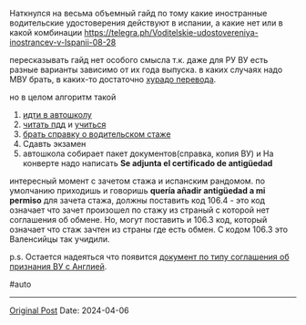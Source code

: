Наткнулся на весьма объемный гайд по тому какие иностранные водительские удостоверения действуют в испании, а какие нет или в какой комбинации https://telegra.ph/Voditelskie-udostovereniya-inostrancev-v-Ispanii-08-28

пересказывать гайд нет особого смысла т.к. даже для РУ ВУ есть разные варианты зависимо от их года выпуска. в каких случаях надо МВУ брать, в каких-то достаточно [хурадо перевода](1005.md).  

но в целом алгоритм такой
1. [идти в автошколу](1356.md)
2. [читать пдд](1928.md) и [учиться](1908.md)
3. [брать справку о водительском стаже](716.md)
4. Сдавть экзамен
5. автошкола собирает пакет документов(справка, копия ВУ) и На конверте надо написать **Se adjunta el certificado de antigüedad**

интересный момент с зачетом стажа и испанским рандомом. по умолчанию приходишь и говоришь **quería añadir antigüedad a mi permiso** для зачета стажа, должны поставить код 106.4 - это код означает что зачет произошел по стажу из страный с которой нет соглашения об обмене. Но, могут поставить и 106.3 код, который означает что стаж зачтен из страны где есть обмен. С кодом 106.3 это Валенсийцы так учидили.

p.s. Остается надеяться что появится [документ по типу соглашения об признания ВУ с Англией](https://www.boe.es/diario_boe/txt.php?id=BOE-A-2023-8050).

#auto

---
[Original Post](https://t.me/lev2tarragona/2081)
Date: 2024-04-06
